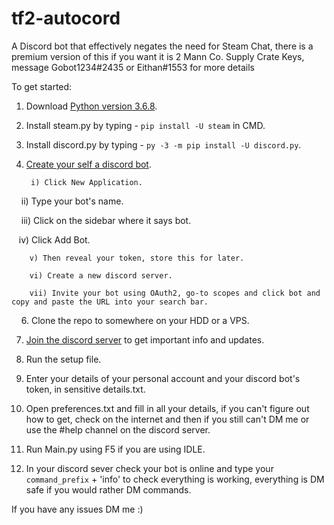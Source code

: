 # tf2-autocord
A Discord bot that effectively negates the need for Steam Chat, there is a premium version of this if you want it is 2 Mann Co. Supply Crate Keys, message Gobot1234#2435 or Eithan#1553 for more details

To get started:

1. Download [Python version 3.6.8](https://www.python.org/downloads/release/python-368/).

3. Install steam.py by typing - `pip install -U steam` in CMD.

4. Install discord.py by typing - `py -3 -m pip install -U discord.py`.

5. [Create your self a discord bot](https://discordapp.com/developers/applications/).

        i) Click New Application.

        ii) Type your bot's name.

        iii) Click on the sidebar where it says bot.

        iv) Click Add Bot.

        v) Then reveal your token, store this for later.

        vi) Create a new discord server.

        vii) Invite your bot using OAuth2, go-to scopes and click bot and copy and paste the URL into your search bar.
    
6. Clone the repo to somewhere on your HDD or a VPS.

7. [Join the discord server](https://discord.gg/S3eVmxD) to get important info and updates.

8. Run the setup file.

9. Enter your details of your personal account and your discord bot's token, in sensitive details.txt.

10. Open preferences.txt and fill in all your details, if you can't figure out how to get, check on the internet and then if you still can't DM me or use the #help channel on the discord server.

11. Run Main.py using F5 if you are using IDLE.

12. In your discord sever check your bot is online and type your `command_prefix` + 'info' to check everything is working, everything is DM safe if you would rather DM commands.



If you have any issues DM me :)
